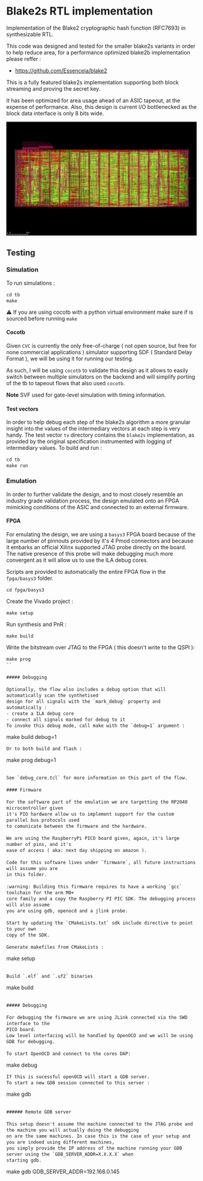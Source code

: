 # Blake2s RTL implementation

Implementation of the Blake2 cryptographic hash function (RFC7693) in 
synthesizable RTL.

This code was designed and tested for the smaller blake2s variants in order 
to help reduce area, for a performance optimized blake2b implementation please reffer : 
- https://github.com/Essenceia/blake2


This is a fully featured blake2s implementation supporting both block streaming and 
proving the secret key. 

It has been optimized for area usage ahead of an ASIC tapeout, at the 
expense of performance. Also, this design is current I/O bottlenecked as the block data
interface is only 8 bits wide. 

![asic floorplan](/doc/layout.png)

## Testing 

### Simulation 

To run simulations :
```
cd tb
make
```
:warning: If you are using cocotb with a python virtual environment make sure if is sourced before running `make`

#### Cocotb 

Given `CVC` is currently the only free-of-charge ( not open source, but free for none commercial applications )
simulator supporting SDF ( Standard Delay Format ), we will be using it for running our testing. 

As such, I will be using `cocotb` to validate this design as it allows to easily 
switch between multiple simulators on the backend and will simplify porting of the
tb to tapeout flows that also used `cocotb`. 

**Note** SVF used for gate-level simulation with timing information.

#### Test vectors 

In order to help debug each step of the blake2s algorithm a more granular insight into the 
values of the intermediary vectors at each step is very handy. 
The test vector `tv` directory contains the `blake2s` implementation, as provided by the original
specification instrumented with logging of intermediary values. 
To build and run : 
```
cd tb
make run
```

### Emulation 

In order to further validate the design, and to most closely resemble an industry grade validation 
process, the design emulated onto an 
FPGA mimicking conditions of the ASIC and connected to an external 
firmware. 

#### FPGA 

For emulating the design, we are using a `basys3` FPGA board because of the
large number of pinnouts provided by it's 4 Pmod connectors and because it
embarks an official Xilinx supported JTAG probe directly on the board. 
The native presence of this probe will make debugging much more convergent as
it will allow us to use the ILA debug cores. 

Scripts are provided to automatically the entire FPGA flow in the `fpga/basys3` folder. 
```
cd fpga/basys3
```
Create the Vivado project :
```
make setup
```
Run synthesis and PnR :
```
make build
```
Write the bitstream over JTAG to the FPGA ( this doesn't write to the QSPI ):
```
make prog
``

##### Debugging 

Optionally, the flow also includes a debug option that will automatically scan the synthetised
design for all signals with the `mark_debug` property and automatically : 
- create a ILA debug core
- connect all signals marked for debug to it
To invoke this debug mode, call make with the `debug=1` argument : 
```
make build debug=1
```
Or to both build and flash :
```
make prog debug=1
```

See `debug_core.tcl` for more information on this part of the flow.

#### Firmware

For the software part of the emulation we are targetting the RP2040 microcontroller given 
it's PIO hardware allow us to implement support for the custom parallel bus protocols used
to comunicate between the firmware and the hardware.

We are using the RaspberryPi PICO board given, again, it's large number of pins, and it's
ease of access ( aka: next day shipping on amazon ). 

Code for this software lives under `firmware`, all future instructions will assume you are
in this folder.

:warning: Building this firmware requires to have a working `gcc` toolchain for the arm M0+
core family and a copy the Raspberry PI PIC SDK. The debugging process will also assume 
you are using gdb, openocd and a jlink probe.

Start by updating the `CMakeLists.txt` sdk include directive to point to your own 
copy of the SDK. 

Generate makefiles from CMakeLists : 
```
make setup
```

Build `.elf` and `.uf2` binaries 
```
make build
```

##### Debugging

For debugging the firmware we are using JLink connected via the SWD interface to the 
PICO board. 
Low level interfacing will be handled by OpenOCD and we will be using GDB for debugging. 

To start OpenOCD and connect to the cores DAP: 
```
make debug
```
If this is sucessful openOCD will start a GDB server. 
To start a new GDB session connected to this server : 
```
make gdb
```

###### Remote GDB server 

This setup doesn't assume the machine connected to the JTAG probe and the machine you will actually doing the debugging
on are the same machines. In case this is the case of your setup and you are indeed using different machines,
you simply provide the IP address of the machine running your GDB server using the `GDB_SERVER_ADDR=X.X.X.X` when 
starting gdb. 
```
make gdb GDB_SERVER_ADDR=192.168.0.145
```



